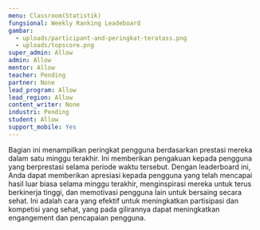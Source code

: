 ```yaml
---
menu: Classroom(Statistik)
fungsional: Weekly Ranking Leadeboard
gambar:
  - uploads/participant-and-peringkat-teratass.png
  - uploads/topscore.png
super_admin: Allow
admin: Allow
mentor: Allow
teacher: Pending
partner: None
lead_program: Allow
lead_region: Allow
content_writer: None
industri: Pending
student: Allow
support_mobile: Yes
---
```

Bagian ini menampilkan peringkat pengguna berdasarkan prestasi mereka dalam satu minggu terakhir. Ini memberikan pengakuan kepada pengguna yang berprestasi selama periode waktu tersebut. Dengan leaderboard ini, Anda dapat memberikan apresiasi kepada pengguna yang telah mencapai hasil luar biasa selama minggu terakhir, menginspirasi mereka untuk terus berkinerja tinggi, dan memotivasi pengguna lain untuk bersaing secara sehat. Ini adalah cara yang efektif untuk meningkatkan partisipasi dan kompetisi yang sehat, yang pada gilirannya dapat meningkatkan engangement dan pencapaian pengguna.